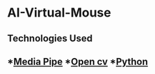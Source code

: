 # AI-Virtual-Mouse
## Technologies Used 
## *[Media Pipe](https://google.github.io/mediapipe/)  *[Open cv](https://opencv.org/)  *[Python](https://www.python.org/)
